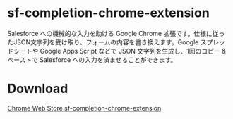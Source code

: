 # sf-completion-chrome-extension

Salesforce への機械的な入力を助ける Google Chrome 拡張です。仕様に従ったJSON文字列を受け取り、フォームの内容を書き換えます。Google スプレッドシートや Google Apps Script などで JSON 文字列を生成し、1回のコピー & ペーストで Salesforce への入力を済ませることができます。

# Download

[Chrome Web Store sf-completion-chrome-extension](https://chrome.google.com/webstore/detail/sf-completion-chrome-extension/dmkbchoicclicdcmoefljimmafnfaiga)
